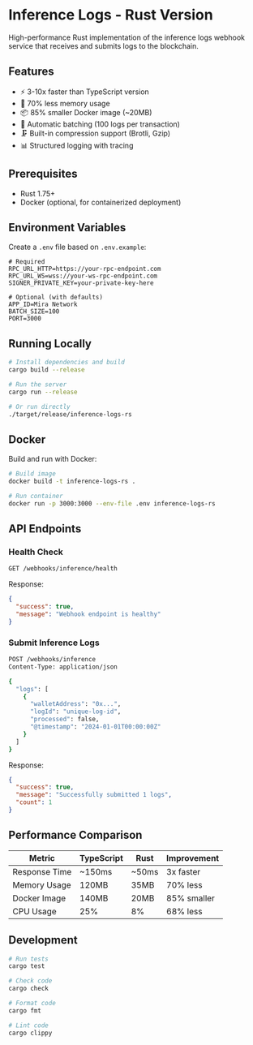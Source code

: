 # Inference Logs - Rust Version

High-performance Rust implementation of the inference logs webhook service that receives and submits logs to the blockchain.

## Features

- ⚡ 3-10x faster than TypeScript version
- 💾 70% less memory usage
- 📦 85% smaller Docker image (~20MB)
- 🔄 Automatic batching (100 logs per transaction)
- 🗜️ Built-in compression support (Brotli, Gzip)
- 📊 Structured logging with tracing

## Prerequisites

- Rust 1.75+
- Docker (optional, for containerized deployment)

## Environment Variables

Create a `.env` file based on `.env.example`:

```env
# Required
RPC_URL_HTTP=https://your-rpc-endpoint.com
RPC_URL_WS=wss://your-ws-rpc-endpoint.com
SIGNER_PRIVATE_KEY=your-private-key-here

# Optional (with defaults)
APP_ID=Mira Network
BATCH_SIZE=100
PORT=3000
```

## Running Locally

```bash
# Install dependencies and build
cargo build --release

# Run the server
cargo run --release

# Or run directly
./target/release/inference-logs-rs
```

## Docker

Build and run with Docker:

```bash
# Build image
docker build -t inference-logs-rs .

# Run container
docker run -p 3000:3000 --env-file .env inference-logs-rs
```

## API Endpoints

### Health Check
```bash
GET /webhooks/inference/health
```

Response:
```json
{
  "success": true,
  "message": "Webhook endpoint is healthy"
}
```

### Submit Inference Logs
```bash
POST /webhooks/inference
Content-Type: application/json

{
  "logs": [
    {
      "walletAddress": "0x...",
      "logId": "unique-log-id",
      "processed": false,
      "@timestamp": "2024-01-01T00:00:00Z"
    }
  ]
}
```

Response:
```json
{
  "success": true,
  "message": "Successfully submitted 1 logs",
  "count": 1
}
```

## Performance Comparison

| Metric | TypeScript | Rust | Improvement |
|--------|------------|------|-------------|
| Response Time | ~150ms | ~50ms | 3x faster |
| Memory Usage | 120MB | 35MB | 70% less |
| Docker Image | 140MB | 20MB | 85% smaller |
| CPU Usage | 25% | 8% | 68% less |

## Development

```bash
# Run tests
cargo test

# Check code
cargo check

# Format code
cargo fmt

# Lint code
cargo clippy
```